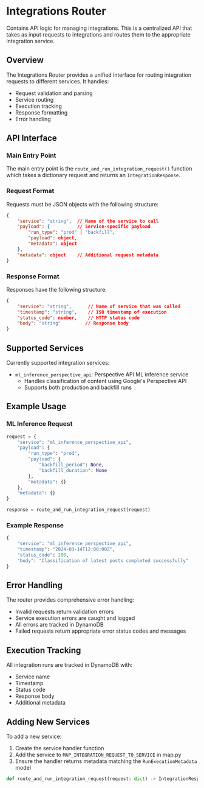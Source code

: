# Integrations Router

Contains API logic for managing integrations. This is a centralized API that takes as input requests to integrations and routes them to the appropriate integration service.

## Overview

The Integrations Router provides a unified interface for routing integration requests to different services. It handles:

- Request validation and parsing
- Service routing
- Execution tracking
- Response formatting
- Error handling

## API Interface

### Main Entry Point

The main entry point is the `route_and_run_integration_request()` function which takes a dictionary request and returns an `IntegrationResponse`.

### Request Format

Requests must be JSON objects with the following structure:

```json
{
    "service": "string",  // Name of the service to call
    "payload": {          // Service-specific payload
        "run_type": "prod" | "backfill",
        "payload": object,
        "metadata": object
    },
    "metadata": object    // Additional request metadata
}
```

### Response Format 

Responses have the following structure:

```json
{
    "service": "string",      // Name of service that was called
    "timestamp": "string",    // ISO timestamp of execution
    "status_code": number,    // HTTP status code
    "body": "string"         // Response body
}
```

## Supported Services

Currently supported integration services:

- `ml_inference_perspective_api`: Perspective API ML inference service
  - Handles classification of content using Google's Perspective API
  - Supports both production and backfill runs

## Example Usage

### ML Inference Request

```python
request = {
    "service": "ml_inference_perspective_api",
    "payload": {
        "run_type": "prod",
        "payload": {
            "backfill_period": None,
            "backfill_duration": None
        },
        "metadata": {}
    },
    "metadata": {}
}

response = route_and_run_integration_request(request)
```

### Example Response

```python
{
    "service": "ml_inference_perspective_api",
    "timestamp": "2024-03-14T12:00:00Z",
    "status_code": 200,
    "body": "Classification of latest posts completed successfully"
}
```

## Error Handling

The router provides comprehensive error handling:

- Invalid requests return validation errors
- Service execution errors are caught and logged
- All errors are tracked in DynamoDB
- Failed requests return appropriate error status codes and messages

## Execution Tracking

All integration runs are tracked in DynamoDB with:

- Service name
- Timestamp
- Status code
- Response body
- Additional metadata

## Adding New Services

To add a new service:

1. Create the service handler function
2. Add the service to `MAP_INTEGRATION_REQUEST_TO_SERVICE` in map.py
3. Ensure the handler returns metadata matching the `RunExecutionMetadata` model

```python
def route_and_run_integration_request(request: dict) -> IntegrationResponse:
```
